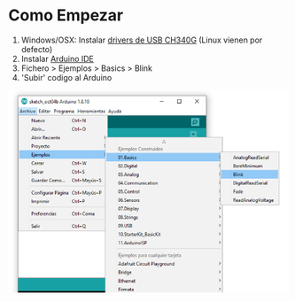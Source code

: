 # Como Empezar

1. Windows/OSX: Instalar [drivers de USB CH340G](drivers/) (Linux vienen por defecto)
2. Instalar [Arduino IDE](https://www.arduino.cc/en/main/software)
3. Fichero > Ejemplos > Basics > Blink
4. 'Subir' codigo al Arduino

![img/0.examples.blink.png](img/0.examples.blink.png)
